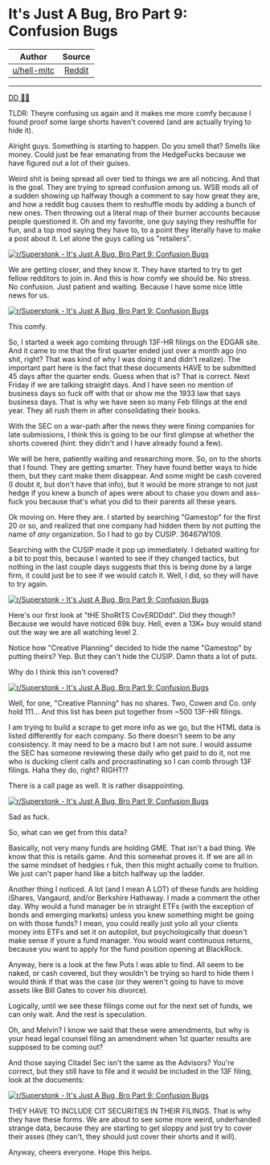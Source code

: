 It's Just A Bug, Bro Part 9: Confusion Bugs
===========================================

| Author       | Source       | 
| :-------------: |:-------------:|
|  [u/hell-mitc](https://www.reddit.com/user/hell-mitc/) | [Reddit](https://www.reddit.com/r/Superstonk/comments/n676re/its_just_a_bug_bro_part_9_confusion_bugs/) | 

---

[DD 👨‍🔬](https://www.reddit.com/r/Superstonk/search?q=flair_name%3A%22DD%20%F0%9F%91%A8%E2%80%8D%F0%9F%94%AC%22&restrict_sr=1)

TLDR: Theyre confusing us again and it makes me more comfy because I found proof some large shorts haven't covered (and are actually trying to hide it).

Alright guys. Something is starting to happen. Do you smell that? Smells like money. Could just be fear emanating from the HedgeFucks because we have figured out a lot of their guises.

Weird shit is being spread all over tied to things we are all noticing. And that is the goal. They are trying to spread confusion among us. WSB mods all of a sudden showing up halfway though a comment to say how great they are, and how a reddit bug causes them to reshuffle mods by adding a bunch of new ones. Then throwing out a literal map of their burner accounts because people questioned it. Oh and my favorite, one guy saying they reshuffle for fun, and a top mod saying they have to, to a point they literally have to make a post about it. Let alone the guys calling us "retailers".

[![r/Superstonk - It's Just A Bug, Bro Part 9: Confusion Bugs](https://preview.redd.it/r4vybl86whx61.png?width=491&format=png&auto=webp&s=5b77634acb00d8fcdaf76739031e86651c0cfdd8)](https://preview.redd.it/r4vybl86whx61.png?width=491&format=png&auto=webp&s=5b77634acb00d8fcdaf76739031e86651c0cfdd8)

We are getting closer, and they know it. They have started to try to get fellow redditors to join in. And this is how comfy we should be. No stress. No confusion. Just patient and waiting. Because I have some nice little news for us.

[![r/Superstonk - It's Just A Bug, Bro Part 9: Confusion Bugs](https://preview.redd.it/6z5kcqlfwhx61.png?width=489&format=png&auto=webp&s=fa760054bbd40f983d47dfdd8392cc33a0f74cf1)](https://preview.redd.it/6z5kcqlfwhx61.png?width=489&format=png&auto=webp&s=fa760054bbd40f983d47dfdd8392cc33a0f74cf1)

This comfy.

So, I started a week ago combing through 13F-HR filings on the EDGAR site. And it came to me that the first quarter ended just over a month ago (no shit, right? That was kind of why I was doing it and didn't realize). The important part here is the fact that these documents HAVE to be submitted 45 days after the quarter ends. Guess when that is? That is correct. Next Friday if we are talking straight days. And I have seen no mention of business days so fuck off with that or show me the 1933 law that says business days. That is why we have seen so many Feb filings at the end year. They all rush them in after consolidating their books.

With the SEC on a war-path after the news they were fining companies for late submissions, I think this is going to be our first glimpse at whether the shorts covered (hint: they didn't and I have already found a few).

We will be here, patiently waiting and researching more. So, on to the shorts that I found. They are getting smarter. They have found better ways to hide them, but they cant make them disappear. And some might be cash covered (I doubt it, but don't have that info), but it would be more strange to not just hedge if you knew a bunch of apes were about to chase you down and ass-fuck you because that's what you did to their parents all these years.

Ok moving on. Here they are. I started by searching "Gamestop" for the first 20 or so, and realized that one company had hidden them by not putting the name of *any* organization. So I had to go by CUSIP. 36467W109.

Searching with the CUSIP made it pop up immediately. I debated waiting for a bit to post this, because I wanted to see if they changed tactics, but nothing in the last couple days suggests that this is being done by a large firm, it could just be to see if we would catch it. Well, I did, so they will have to try again.

[![r/Superstonk - It's Just A Bug, Bro Part 9: Confusion Bugs](https://preview.redd.it/8sed65wvyhx61.png?width=1049&format=png&auto=webp&s=246f3cebb48849937f5388ef05781e79bb6c67e9)](https://preview.redd.it/8sed65wvyhx61.png?width=1049&format=png&auto=webp&s=246f3cebb48849937f5388ef05781e79bb6c67e9)

Here's our first look at "tHE ShoRtTS CovERDDdd". Did they though? Because we would have noticed 69k buy. Hell, even a 13K+ buy would stand out the way we are all watching level 2.

Notice how "Creative Planning" decided to hide the name "Gamestop" by putting theirs? Yep. But they can't hide the CUSIP. Damn thats a lot of puts.

Why do I think this isn't covered?

[![r/Superstonk - It's Just A Bug, Bro Part 9: Confusion Bugs](https://preview.redd.it/ngypqus51ix61.png?width=1383&format=png&auto=webp&s=d8a2107300c518ad8553119bef10581434aee683)](https://preview.redd.it/ngypqus51ix61.png?width=1383&format=png&auto=webp&s=d8a2107300c518ad8553119bef10581434aee683)

Well, for one, "Creative Planning" has no shares. Two, Cowen and Co. only hold 111... And this list has been put together from ~500 13F-HR filings.

I am trying to build a scrape to get more info as we go, but the HTML data is listed differently for each company. So there doesn't seem to be any consistency. It may need to be a macro but I am not sure. I would assume the SEC has someone reviewing these daily who get paid to do it, not me who is ducking client calls and procrastinating so I can comb through 13F filings. Haha they do, right? RIGHT!?

There is a call page as well. It is rather disappointing.

[![r/Superstonk - It's Just A Bug, Bro Part 9: Confusion Bugs](https://preview.redd.it/z5khoby12ix61.png?width=1007&format=png&auto=webp&s=df68b3b6b3cc26396c6d1ec75e80f02a9df48117)](https://preview.redd.it/z5khoby12ix61.png?width=1007&format=png&auto=webp&s=df68b3b6b3cc26396c6d1ec75e80f02a9df48117)

Sad as fuck.

So, what can we get from this data?

Basically, not very many funds are holding GME. That isn't a bad thing. We know that this is retails game. And this somewhat proves it. If we are all in the same mindset of hedgies r fuk, then this might actually come to fruition. We just can't paper hand like a bitch halfway up the ladder.

Another thing I noticed. A lot (and I mean A LOT) of these funds are holding iShares, Vangaurd, and/or Berkshire Hathaway. I made a comment the other day. Why would a fund manager be in straight ETFs (with the exception of bonds and emerging markets) unless you knew something might be going on with those funds? I mean, you could really just yolo all your clients money into ETFs and set it on autopilot, but psychologically that doesn't make sense if youre a fund manager. You would want continuous returns, because you want to apply for the fund position opening at BlackRock.

Anyway, here is a look at the few Puts I was able to find. All seem to be naked, or cash covered, but they wouldn't be trying so hard to hide them I would think if that was the case (or they weren't going to have to move assets like Bill Gates to cover his divorce).

Logically, until we see these filings come out for the next set of funds, we can only wait. And the rest is speculation.

Oh, and Melvin? I know we said that these were amendments, but why is your head legal counsel filing an amendment when 1st quarter results are supposed to be coming out?

And those saying Citadel Sec isn't the same as the Advisors? You're correct, but they still have to file and it would be included in the 13F filing, look at the documents:

[![r/Superstonk - It's Just A Bug, Bro Part 9: Confusion Bugs](https://preview.redd.it/fe0dqpxy3ix61.png?width=1106&format=png&auto=webp&s=34b2a9629fbc80b9036edc57752eede323ffcbf0)](https://preview.redd.it/fe0dqpxy3ix61.png?width=1106&format=png&auto=webp&s=34b2a9629fbc80b9036edc57752eede323ffcbf0)

THEY HAVE TO INCLUDE CIT SECURITIES IN THEIR FILINGS. That is why they have these forms. We are about to see some more weird, underhanded strange data, because they are starting to get sloppy and just try to cover their asses (they can't, they should just cover their shorts and it will).

Anyway, cheers everyone. Hope this helps.
